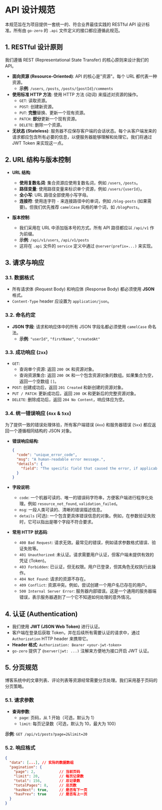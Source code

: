 # API 设计规范

本规范旨在为项目提供一套统一的、符合业界最佳实践的 RESTful API 设计标准。所有由 `go-zero` 的 `.api` 文件定义的接口都应遵循此规范。

## 1. RESTful 设计原则

我们遵循 REST (Representational State Transfer) 的核心原则来设计我们的 API。

- **面向资源 (Resource-Oriented)**: API 的核心是"资源"。每个 URL 都代表一种资源。
  - **示例**: `/users`, `/posts`, `/posts/{postId}/comments`
- **使用标准 HTTP 方法**: 使用 HTTP 方法 (动词) 来描述对资源的操作。
  - `GET`: 读取资源。
  - `POST`: 创建新资源。
  - `PUT`: **完整**替换、更新一个现有资源。
  - `PATCH`: **部分**更新一个现有资源。
  - `DELETE`: 删除一个资源。
- **无状态 (Stateless)**: 服务器不应保存客户端的会话状态。每个从客户端发来的请求都应包含所有必要的信息，以便服务器能够理解和处理它。我们将通过 JWT Token 来实现这一点。

## 2. URL 结构与版本控制

- **URL 结构**:
  - **使用复数名词**: 集合资源应使用复数名词，例如 `/users`, `/posts`。
  - **路径变量**: 使用路径变量来标识单个资源，例如 `/users/{userId}`。
  - **全小写**: URL 路径全部使用小写字母。
  - **连接符**: 使用连字符 `-` 来连接路径中的单词，例如 `/blog-posts` (如果需要)。但我们优先推荐 `camelCase` 风格的单个词，如 `/blogPosts`。

- **版本控制**:
  - 我们采用在 URL 中添加版本号的方式。所有 API 路径都应以 `/api/v1` 作为前缀。
  - **示例**: `/api/v1/users`, `/api/v1/posts`
  - 这将在 `.api` 文件的 `service` 定义中通过 `@server(prefix=...)` 来实现。

## 3. 请求与响应

### 3.1. 数据格式

- 所有请求体 (Request Body) 和响应体 (Response Body) 都必须使用 **JSON** 格式。
- `Content-Type` header 应设置为 `application/json`。

### 3.2. 命名约定

- **JSON 字段**: 请求和响应体中的所有 JSON 字段名都必须使用 `camelCase` 命名法。
  - **示例**: `"userId"`, `"firstName"`, `"createdAt"`

### 3.3. 成功响应 (`2xx`)

- `GET`:
  - 查询单个资源: 返回 `200 OK` 和资源对象。
  - 查询资源集合: 返回 `200 OK` 和一个包含资源对象的数组。如果集合为空，返回一个空数组 `[]`。
- `POST`: 创建成功后，返回 `201 Created` 和新创建的资源对象。
- `PUT / PATCH`: 更新成功后，返回 `200 OK` 和更新后的完整资源对象。
- `DELETE`: 删除成功后，返回 `204 No Content`，响应体应为空。

### 3.4. 统一错误响应 (`4xx` & `5xx`)

为了提供一致的错误处理体验，所有客户端错误 (`4xx`) 和服务器错误 (`5xx`) 都应返回一个遵循相同结构的 JSON 对象。

- **错误响应结构**:
  ```json
  {
    "code": "unique_error_code",
    "msg": "A human-readable error message.",
    "details": {
      "field": "The specific field that caused the error, if applicable."
    }
  }
  ```
- **字段说明**:
  - `code`: 一个机器可读的、唯一的错误码字符串，方便客户端进行程序化处理。例如 `resource_not_found`, `validation_failed`。
  - `msg`: 一段人类可读的、清晰的错误描述信息。
  - `details` (可选): 一个包含更具体错误信息的对象。例如，在参数验证失败时，它可以指出是哪个字段不符合要求。

- **常用 HTTP 状态码**:
  - `400 Bad Request`: 请求无效。最常见的错误，例如请求参数格式错误、验证失败等。
  - `401 Unauthorized`: 未认证。请求需要用户认证，但客户端未提供有效的凭证 (Token)。
  - `403 Forbidden`: 已认证，但无权限。用户已登录，但其角色无权执行此操作。
  - `404 Not Found`: 请求的资源不存在。
  - `409 Conflict`: 资源冲突。例如，尝试创建一个用户名已存在的用户。
  - `500 Internal Server Error`: 服务器内部错误。这是一个通用的服务器端错误，表示服务器遇到了一个它不知道如何处理的意外情况。

## 4. 认证 (Authentication)

- 我们使用 **JWT (JSON Web Token)** 进行认证。
- 客户端在登录后获取 Token，并在后续所有需要认证的请求中，通过 `Authorization` HTTP header 来携带它。
- **Header 格式**: `Authorization: Bearer <your-jwt-token>`
- `go-zero` 提供了 `@server(jwt: ...)` 注解来方便地为接口开启 JWT 认证。

## 5. 分页规范

博客系统中的文章列表、评论列表等资源经常需要分页处理。我们采用基于页码的分页策略。

### 5.1. 请求参数

- **查询参数**:
  - `page`: 页码，从 1 开始（可选，默认为 1）
  - `limit`: 每页记录数（可选，默认为 10，最大为 100）

**示例**: `GET /api/v1/posts?page=2&limit=20`

### 5.2. 响应格式

```json
{
  "data": [...], // 实际的数据数组
  "pagination": {
    "page": 2,           // 当前页码
    "limit": 20,         // 每页记录数
    "total": 156,        // 总记录数
    "totalPages": 8,     // 总页数
    "hasNext": true,     // 是否有下一页
    "hasPrev": true      // 是否有上一页
  }
}
``` 